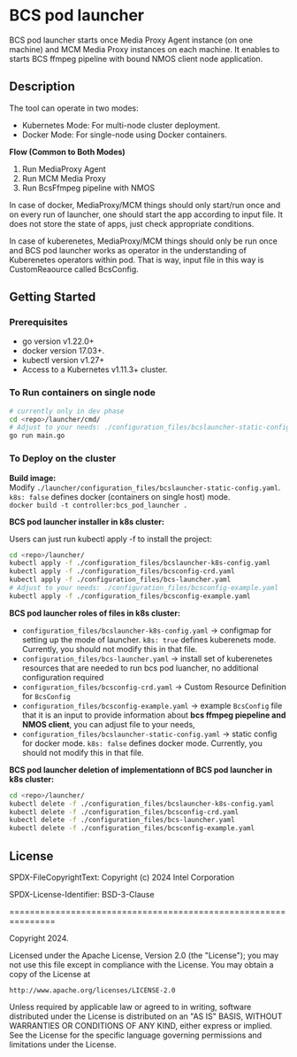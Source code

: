 # BCS pod launcher

BCS pod launcher starts once Media Proxy Agent instance (on one machine) and MCM Media Proxy instances on each machine. It enables to starts BCS ffmpeg pipeline with bound NMOS client node application.

## Description

The tool can operate in two modes:

- Kubernetes Mode: For multi-node cluster deployment.
- Docker Mode: For single-node using Docker containers.

**Flow (Common to Both Modes)**

1. Run MediaProxy Agent
2. Run MCM Media Proxy
3. Run BcsFfmpeg pipeline with NMOS

In case of docker, MediaProxy/MCM things should only start/run once and on every run of launcher, one should start the app according to input file. It does not store the state of apps, just check appropriate conditions.

In case of kuberenetes, MediaProxy/MCM things should only be run once and BCS pod launcher works as operator in the understanding of Kuberenetes operators within pod. That is way, input file in this way is CustomReaource called BcsConfig.

## Getting Started

### Prerequisites

- go version v1.22.0+
- docker version 17.03+.
- kubectl version v1.27+
- Access to a Kubernetes v1.11.3+ cluster.

### To Run containers on single node  

```bash
# currently only in dev phase
cd <repo>/launcher/cmd/
# Adjust to your needs: ./configuration_files/bcslauncher-static-config.yaml
go run main.go
```

### To Deploy on the cluster

**Build image:**  
Modify `./launcher/configuration_files/bcslauncher-static-config.yaml`. `k8s: false` defines docker (containers on single host) mode.  
`docker build -t controller:bcs_pod_launcher .`

**BCS pod launcher installer in k8s cluster:**  

Users can just run kubectl apply -f <file> to install the project:

```bash
cd <repo>/launcher/
kubectl apply -f ./configuration_files/bcslauncher-k8s-config.yaml
kubectl apply -f ./configuration_files/bcsconfig-crd.yaml
kubectl apply -f ./configuration_files/bcs-launcher.yaml
# Adjust to your needs: ./configuration_files/bcsconfig-example.yaml
kubectl apply -f ./configuration_files/bcsconfig-example.yaml
```

**BCS pod launcher roles of files in k8s cluster:**  

- `configuration_files/bcslauncher-k8s-config.yaml` -> configmap for setting up the mode of launcher. `k8s: true` defines kuberenets mode. Currently, you should not modify this in that file.
- `configuration_files/bcs-launcher.yaml` -> install set of kuberenetes resources that are needed to run bcs pod luancher, no additional configuration required
- `configuration_files/bcsconfig-crd.yaml` -> Custom Resource Definition for `BcsConfig`  
- `configuration_files/bcsconfig-example.yaml` -> example `BcsConfig` file that it is an input to provide information about **bcs ffmpeg piepeline and NMOS client**, you can adjust file to your needs,
- `configuration_files/bcslauncher-static-config.yaml` -> static config for docker mode. `k8s: false` defines docker mode. Currently, you should not modify this in that file.

**BCS pod launcher deletion of implementationn of BCS pod launcher in k8s cluster:**  

```bash
cd <repo>/launcher/
kubectl delete -f ./configuration_files/bcslauncher-k8s-config.yaml
kubectl delete -f ./configuration_files/bcsconfig-crd.yaml
kubectl delete -f ./configuration_files/bcs-launcher.yaml
kubectl delete -f ./configuration_files/bcsconfig-example.yaml
```

## License

SPDX-FileCopyrightText: Copyright (c) 2024 Intel Corporation

SPDX-License-Identifier: BSD-3-Clause

===============================================================

Copyright 2024.

Licensed under the Apache License, Version 2.0 (the "License");
you may not use this file except in compliance with the License.
You may obtain a copy of the License at

    http://www.apache.org/licenses/LICENSE-2.0

Unless required by applicable law or agreed to in writing, software
distributed under the License is distributed on an "AS IS" BASIS,
WITHOUT WARRANTIES OR CONDITIONS OF ANY KIND, either express or implied.
See the License for the specific language governing permissions and
limitations under the License.
